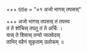 +++
title = "०१ अजो भागस् तपसस्"

+++
अजो भागस् तपसस् तं तपस्व  
तं ते शोचिस् तपतु तं ते अर्चिः ।  
यास् ते शिवास् तन्वो जातवेदस्  
ताभिर् वहैनं सुकृताम् उलोकम् ॥